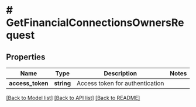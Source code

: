 # # GetFinancialConnectionsOwnersRequest

## Properties

Name | Type | Description | Notes
------------ | ------------- | ------------- | -------------
**access_token** | **string** | Access token for authentication |

[[Back to Model list]](../../README.md#models) [[Back to API list]](../../README.md#endpoints) [[Back to README]](../../README.md)
